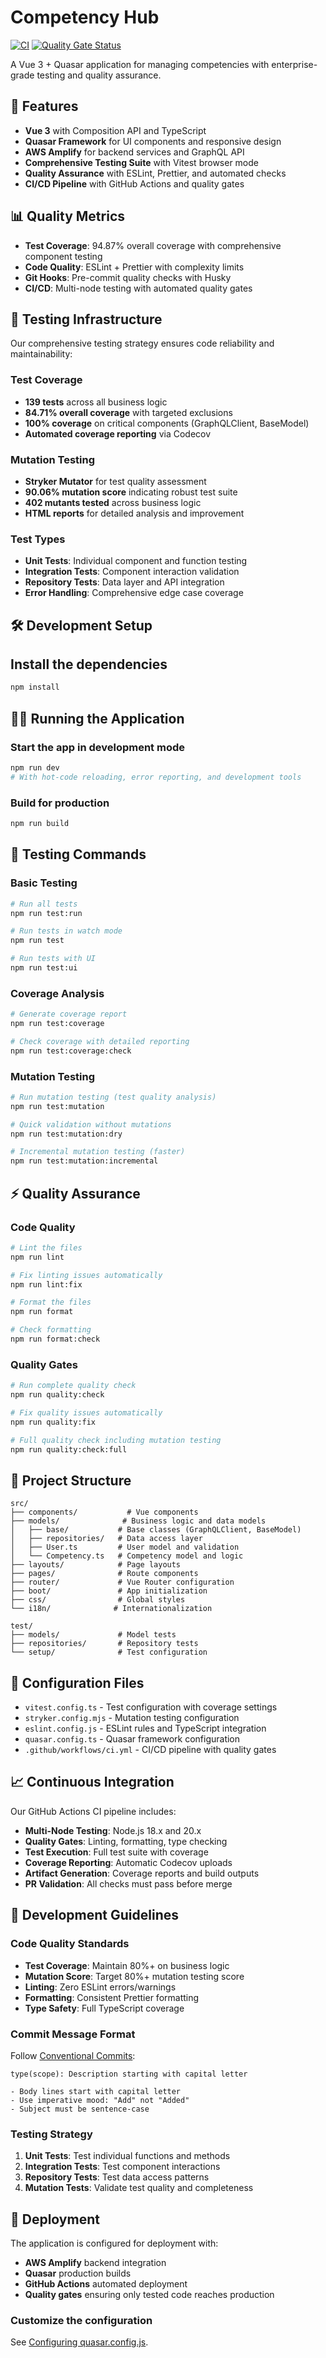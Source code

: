 # Competency Hub

[![CI](https://github.com/julienreichel/competency-hub/actions/workflows/ci.yml/badge.svg)](https://github.com/julienreichel/competency-hub/actions/workflows/ci.yml)
[![Quality Gate Status](https://img.shields.io/badge/quality%20gate-passing-brightgreen)](https://github.com/julienreichel/competency-hub)

A Vue 3 + Quasar application for managing competencies with enterprise-grade testing and quality assurance.

## 🚀 Features

- **Vue 3** with Composition API and TypeScript
- **Quasar Framework** for UI components and responsive design
- **AWS Amplify** for backend services and GraphQL API
- **Comprehensive Testing Suite** with Vitest browser mode
- **Quality Assurance** with ESLint, Prettier, and automated checks
- **CI/CD Pipeline** with GitHub Actions and quality gates

## 📊 Quality Metrics

- **Test Coverage**: 94.87% overall coverage with comprehensive component testing
- **Code Quality**: ESLint + Prettier with complexity limits
- **Git Hooks**: Pre-commit quality checks with Husky
- **CI/CD**: Multi-node testing with automated quality gates

## 🧪 Testing Infrastructure

Our comprehensive testing strategy ensures code reliability and maintainability:

### Test Coverage

- **139 tests** across all business logic
- **84.71% overall coverage** with targeted exclusions
- **100% coverage** on critical components (GraphQLClient, BaseModel)
- **Automated coverage reporting** via Codecov

### Mutation Testing

- **Stryker Mutator** for test quality assessment
- **90.06% mutation score** indicating robust test suite
- **402 mutants tested** across business logic
- **HTML reports** for detailed analysis and improvement

### Test Types

- **Unit Tests**: Individual component and function testing
- **Integration Tests**: Component interaction validation
- **Repository Tests**: Data layer and API integration
- **Error Handling**: Comprehensive edge case coverage

## 🛠️ Development Setup

## Install the dependencies

```bash
npm install
```

## 🏃‍♂️ Running the Application

### Start the app in development mode

```bash
npm run dev
# With hot-code reloading, error reporting, and development tools
```

### Build for production

```bash
npm run build
```

## 🧪 Testing Commands

### Basic Testing

```bash
# Run all tests
npm run test:run

# Run tests in watch mode
npm run test

# Run tests with UI
npm run test:ui
```

### Coverage Analysis

```bash
# Generate coverage report
npm run test:coverage

# Check coverage with detailed reporting
npm run test:coverage:check
```

### Mutation Testing

```bash
# Run mutation testing (test quality analysis)
npm run test:mutation

# Quick validation without mutations
npm run test:mutation:dry

# Incremental mutation testing (faster)
npm run test:mutation:incremental
```

## ⚡ Quality Assurance

### Code Quality

```bash
# Lint the files
npm run lint

# Fix linting issues automatically
npm run lint:fix

# Format the files
npm run format

# Check formatting
npm run format:check
```

### Quality Gates

```bash
# Run complete quality check
npm run quality:check

# Fix quality issues automatically
npm run quality:fix

# Full quality check including mutation testing
npm run quality:check:full
```

## 📁 Project Structure

```
src/
├── components/           # Vue components
├── models/              # Business logic and data models
│   ├── base/           # Base classes (GraphQLClient, BaseModel)
│   ├── repositories/   # Data access layer
│   ├── User.ts         # User model and validation
│   └── Competency.ts   # Competency model and logic
├── layouts/            # Page layouts
├── pages/              # Route components
├── router/             # Vue Router configuration
├── boot/               # App initialization
├── css/                # Global styles
└── i18n/              # Internationalization

test/
├── models/             # Model tests
├── repositories/       # Repository tests
└── setup/              # Test configuration
```

## 🔧 Configuration Files

- `vitest.config.ts` - Test configuration with coverage settings
- `stryker.config.mjs` - Mutation testing configuration
- `eslint.config.js` - ESLint rules and TypeScript integration
- `quasar.config.ts` - Quasar framework configuration
- `.github/workflows/ci.yml` - CI/CD pipeline with quality gates

## 📈 Continuous Integration

Our GitHub Actions CI pipeline includes:

- **Multi-Node Testing**: Node.js 18.x and 20.x
- **Quality Gates**: Linting, formatting, type checking
- **Test Execution**: Full test suite with coverage
- **Coverage Reporting**: Automatic Codecov uploads
- **Artifact Generation**: Coverage reports and build outputs
- **PR Validation**: All checks must pass before merge

## 🎯 Development Guidelines

### Code Quality Standards

- **Test Coverage**: Maintain 80%+ on business logic
- **Mutation Score**: Target 80%+ mutation testing score
- **Linting**: Zero ESLint errors/warnings
- **Formatting**: Consistent Prettier formatting
- **Type Safety**: Full TypeScript coverage

### Commit Message Format

Follow [Conventional Commits](https://conventionalcommits.org/):

```
type(scope): Description starting with capital letter

- Body lines start with capital letter
- Use imperative mood: "Add" not "Added"
- Subject must be sentence-case
```

### Testing Strategy

1. **Unit Tests**: Test individual functions and methods
2. **Integration Tests**: Test component interactions
3. **Repository Tests**: Test data access patterns
4. **Mutation Tests**: Validate test quality and completeness

## 🚀 Deployment

The application is configured for deployment with:

- **AWS Amplify** backend integration
- **Quasar** production builds
- **GitHub Actions** automated deployment
- **Quality gates** ensuring only tested code reaches production

### Customize the configuration

See [Configuring quasar.config.js](https://v2.quasar.dev/quasar-cli-vite/quasar-config-js).
